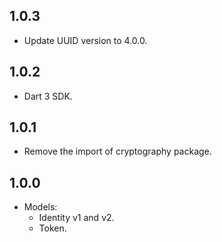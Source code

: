 ## 1.0.3

- Update UUID version to 4.0.0.

## 1.0.2

- Dart 3 SDK.

## 1.0.1

- Remove the import of cryptography package.

## 1.0.0

- Models:
  - Identity v1 and v2.
  - Token.
